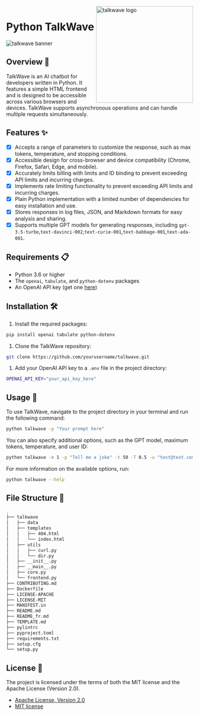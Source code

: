 <!-- markdownlint-disable MD033 MD041 -->

<img src="https://raw.githubusercontent.com/sebastienrousseau/vault/main/assets/talkwave/icon/ico-talkwave.svg" alt="talkwave logo" width="261" align="right" />

<!-- markdownlint-enable MD033 MD041 -->

# Python TalkWave

![talkwave banner](https://raw.githubusercontent.com/sebastienrousseau/vault/main/assets/talkwave/title/title-talkwave.svg)

## Overview 📖

TalkWave is an AI chatbot for developers written in Python. It features
a simple HTML frontend and is designed to be accessible across various
browsers and devices. TalkWave supports asynchronous operations and can
handle multiple requests simultaneously.

## Features ✨

- [x] Accepts a range of parameters to customize the response, such as max tokens, temperature, and stopping conditions.
- [x] Accessible design for cross-browser and device compatibility (Chrome, Firefox, Safari, Edge, and mobile).
- [x] Accurately limits billing with limits and ID binding to prevent exceeding API limits and incurring charges.
- [x] Implements rate limiting functionality to prevent exceeding API limits and incurring charges.
- [x] Plain Python implementation with a limited number of dependencies for easy installation and use.
- [x] Stores responses in log files, JSON, and Markdown formats for easy analysis and sharing.
- [x] Supports multiple GPT models for generating responses, including `gpt-3.5-turbo`,`text-davinci-002`,`text-curie-001`,`text-babbage-001`,`text-ada-001`.

## Requirements 📋

- Python 3.6 or higher
- The `openai`, `tabulate`, and `python-dotenv` packages
- An OpenAI API key (get one [here](https://openai.com/))

## Installation 🛠

1. Install the required packages:

```bash
pip install openai tabulate python-dotenv
```

1. Clone the TalkWave repository:

```bash
git clone https://github.com/yourusername/talkwave.git
```

1. Add your OpenAI API key to a `.env` file in the project directory:

```bash
OPENAI_API_KEY="your_api_key_here"
```

## Usage 🚀

To use TalkWave, navigate to the project directory in your terminal and
run the following command:

```bash
python talkwave -p "Your prompt here"
```

You can also specify additional options, such as the GPT model, maximum
tokens, temperature, and user ID:

```bash
python talkwave -m 1 -p "Tell me a joke" -t 50 -T 0.5 -u "test@test.com" -r 5 -s -o "json"

```

For more information on the available options, run:

```bash
python talkwave --help
```

## File Structure 📁

```bash
.
├── talkwave
│   ├── data
│   ├── templates
│   │   ├── 404.html
│   │   └── index.html
│   ├── utils
│   │   ├── curl.py
│   │   └── dir.py
│   ├── __init__.py
│   ├── __main__.py
│   ├── core.py
│   └── frontend.py
├── CONTRIBUTING.md
├── Dockerfile
├── LICENSE-APACHE
├── LICENSE-MIT
├── MANIFEST.in
├── README.md
├── README_fr.md
├── TEMPLATE.md
├── pylintrc
├── pyproject.toml
├── requirements.txt
├── setup.cfg
└── setup.py
```

## License 📜

The project is licensed under the terms of both the MIT license and the
Apache License (Version 2.0).

- [Apache License, Version 2.0](https://opensource.org/license/apache-2-0/)
- [MIT license](https://opensource.org/licenses/MIT)
